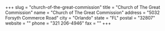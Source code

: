 +++
slug = "church-of-the-great-commission"
title = "Church of The Great Commission"
name = "Church of The Great Commission"
address = "5032 Forsyth Commerce Road"
city = "Orlando"
state = "FL"
postal = "32807"
website = ""
phone = "321 206-4946"
fax = ""
+++
